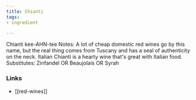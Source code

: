 ```yaml
---
title: Chianti
tags:
- ingredient

---
```

Chianti kee-AHN-tee Notes: A lot of cheap domestic red wines go by this name, but the real thing comes from Tuscany and has a seal of authenticity on the neck. Italian Chianti is a hearty wine that's great with Italian food. Substitutes: Zinfandel OR Beaujolais OR Syrah

### Links

* [[red-wines]]
